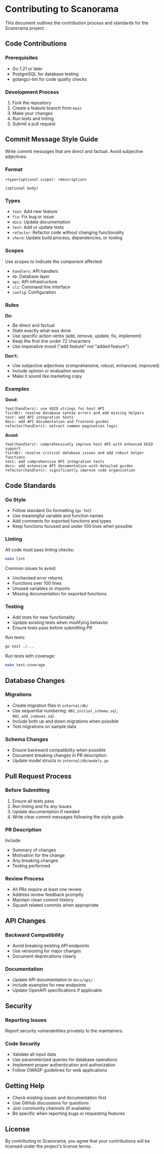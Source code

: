 # Contributing to Scanorama

This document outlines the contribution process and standards for the Scanorama project.

## Code Contributions

### Prerequisites

- Go 1.21 or later
- PostgreSQL for database testing
- golangci-lint for code quality checks

### Development Process

1. Fork the repository
2. Create a feature branch from `main`
3. Make your changes
4. Run tests and linting
5. Submit a pull request

## Commit Message Style Guide

Write commit messages that are direct and factual. Avoid subjective adjectives.

### Format

```
<type>[optional scope]: <description>

[optional body]
```

### Types

- `feat`: Add new feature
- `fix`: Fix bug or issue
- `docs`: Update documentation
- `test`: Add or update tests
- `refactor`: Refactor code without changing functionality
- `chore`: Update build process, dependencies, or tooling

### Scopes

Use scopes to indicate the component affected:

- `handlers`: API handlers
- `db`: Database layer
- `api`: API infrastructure
- `cli`: Command line interface
- `config`: Configuration

### Rules

**Do:**
- Be direct and factual
- State exactly what was done
- Use specific action verbs (add, remove, update, fix, implement)
- Keep the first line under 72 characters
- Use imperative mood ("add feature" not "added feature")

**Don't:**
- Use subjective adjectives (comprehensive, robust, enhanced, improved)
- Include opinion or evaluation words
- Make it sound like marketing copy

### Examples

**Good:**
```
feat(handlers): use UUID strings for host API
fix(db): resolve database syntax errors and add missing helpers
test: add API integration tests
docs: add API documentation and frontend guides
refactor(handlers): extract common pagination logic
```

**Avoid:**
```
feat(handlers): comprehensively improve host API with enhanced UUID support
fix(db): resolve critical database issues and add robust helper functions
test: add comprehensive API integration tests
docs: add extensive API documentation with detailed guides
refactor(handlers): significantly improve code organization
```

## Code Standards

### Go Style

- Follow standard Go formatting (`go fmt`)
- Use meaningful variable and function names
- Add comments for exported functions and types
- Keep functions focused and under 100 lines when possible

### Linting

All code must pass linting checks:

```bash
make lint
```

Common issues to avoid:
- Unchecked error returns
- Functions over 100 lines
- Unused variables or imports
- Missing documentation for exported functions

### Testing

- Add tests for new functionality
- Update existing tests when modifying behavior
- Ensure tests pass before submitting PR

Run tests:
```bash
go test ./...
```

Run tests with coverage:
```bash
make test-coverage
```

## Database Changes

### Migrations

- Create migration files in `internal/db/`
- Use sequential numbering: `001_initial_schema.sql`, `002_add_indexes.sql`
- Include both up and down migrations when possible
- Test migrations on sample data

### Schema Changes

- Ensure backward compatibility when possible
- Document breaking changes in PR description
- Update model structs in `internal/db/models.go`

## Pull Request Process

### Before Submitting

1. Ensure all tests pass
2. Run linting and fix any issues
3. Update documentation if needed
4. Write clear commit messages following the style guide

### PR Description

Include:
- Summary of changes
- Motivation for the change
- Any breaking changes
- Testing performed

### Review Process

- All PRs require at least one review
- Address review feedback promptly
- Maintain clean commit history
- Squash related commits when appropriate

## API Changes

### Backward Compatibility

- Avoid breaking existing API endpoints
- Use versioning for major changes
- Document deprecations clearly

### Documentation

- Update API documentation in `docs/api/`
- Include examples for new endpoints
- Update OpenAPI specifications if applicable

## Security

### Reporting Issues

Report security vulnerabilities privately to the maintainers.

### Code Security

- Validate all input data
- Use parameterized queries for database operations
- Implement proper authentication and authorization
- Follow OWASP guidelines for web applications

## Getting Help

- Check existing issues and documentation first
- Use GitHub discussions for questions
- Join community channels (if available)
- Be specific when reporting bugs or requesting features

## License

By contributing to Scanorama, you agree that your contributions will be licensed under the project's license terms.